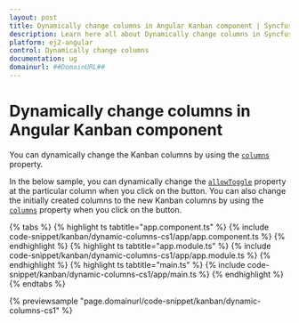 ```yaml
---
layout: post
title: Dynamically change columns in Angular Kanban component | Syncfusion
description: Learn here all about Dynamically change columns in Syncfusion Angular Kanban component of Syncfusion Essential JS 2 and more.
platform: ej2-angular
control: Dynamically change columns 
documentation: ug
domainurl: ##DomainURL##
---
```


# Dynamically change columns in Angular Kanban component

You can dynamically change the Kanban columns by using the [`columns`](https://ej2.syncfusion.com/angular/documentation/api/kanban#columns) property.

In the below sample, you can dynamically change the [`allowToggle`](https://ej2.syncfusion.com/angular/documentation/api/kanban/columnsModel/#allowtoggle) property at the particular column when you click on the button. You can also change the initially created columns to the new Kanban columns by using the [`columns`](https://ej2.syncfusion.com/angular/documentation/api/kanban#columns) property when you click on the button.

{% tabs %}
{% highlight ts tabtitle="app.component.ts" %}
{% include code-snippet/kanban/dynamic-columns-cs1/app/app.component.ts %}
{% endhighlight %}
{% highlight ts tabtitle="app.module.ts" %}
{% include code-snippet/kanban/dynamic-columns-cs1/app/app.module.ts %}
{% endhighlight %}
{% highlight ts tabtitle="main.ts" %}
{% include code-snippet/kanban/dynamic-columns-cs1/app/main.ts %}
{% endhighlight %}
{% endtabs %}
  
{% previewsample "page.domainurl/code-snippet/kanban/dynamic-columns-cs1" %}